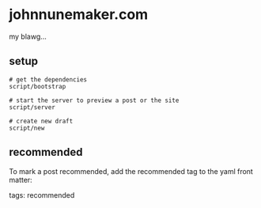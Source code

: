 # johnnunemaker.com

my blawg...

## setup

```
# get the dependencies
script/bootstrap

# start the server to preview a post or the site
script/server

# create new draft
script/new
```

## recommended

To mark a post recommended, add the recommended tag to the yaml front matter:

  tags: recommended
